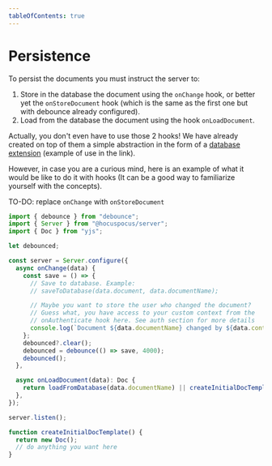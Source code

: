 ```yaml
---
tableOfContents: true
---
```


# Persistence

To persist the documents you must instruct the server to:

1. Store in the database the document using the `onChange` hook, or better yet the `onStoreDocument` hook (which is the same as the first one but with debounce already configured).
2. Load from the database the document using the hook `onLoadDocument`.

Actually, you don't even have to use those 2 hooks! We have already created on top of them a simple abstraction in the form of a [database extension](https://tiptap.dev/hocuspocus/server/database-extensions) (example of use in the link).

However, in case you are a curious mind, here is an example of what it would be like to do it with hooks (It can be a good way to familiarize yourself with the concepts).

TO-DO: replace `onChange` with `onStoreDocument`

```ts
import { debounce } from "debounce";
import { Server } from "@hocuspocus/server";
import { Doc } from "yjs";

let debounced;

const server = Server.configure({
  async onChange(data) {
    const save = () => {
      // Save to database. Example:
      // saveToDatabase(data.document, data.documentName);

      // Maybe you want to store the user who changed the document?
      // Guess what, you have access to your custom context from the
      // onAuthenticate hook here. See auth section for more details
      console.log(`Document ${data.documentName} changed by ${data.context.user.name}`);
    };
    debounced?.clear();
    debounced = debounce(() => save, 4000);
    debounced();
  },

  async onLoadDocument(data): Doc {
    return loadFromDatabase(data.documentName) || createInitialDocTemplate();
  },
});

server.listen();

function createInitialDocTemplate() {
  return new Doc();
  // do anything you want here
}
```

